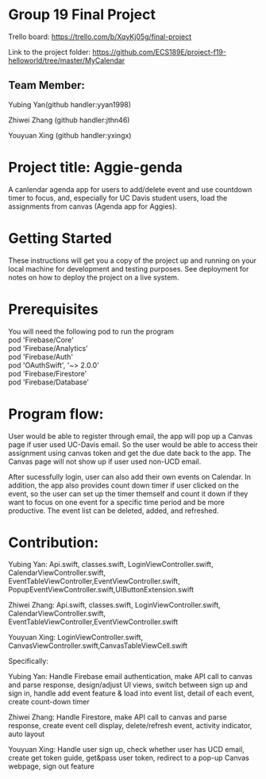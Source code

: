 # Group 19 Final Project

Trello board: https://trello.com/b/XqyKj05g/final-project

Link to the project folder: https://github.com/ECS189E/project-f19-helloworld/tree/master/MyCalendar

## Team Member:

Yubing Yan(github handler:yyan1998)

Zhiwei Zhang (github handler:jthn46)

Youyuan Xing (github handler:yxingx)

# Project title: Aggie-genda

A canlendar agenda app for users to add/delete event and use countdown timer to focus, and, especially for UC Davis student users, load the assignments from canvas (Agenda app for Aggies).

# Getting Started

These instructions will get you a copy of the project up and running on your local machine for development and testing purposes. See deployment for notes on how to deploy the project on a live system.

# Prerequisites
You will need the following pod to run the program\
 pod 'Firebase/Core'\
 pod 'Firebase/Analytics'\
 pod 'Firebase/Auth'\
 pod 'OAuthSwift', '~> 2.0.0'\
 pod 'Firebase/Firestore'\
 pod 'Firebase/Database'
 
 # Program flow:
 User would be able to register through email, the app will pop up a Canvas page if user used UC-Davis email. So the user would be able to access their assignment using canvas token and get the due date back to the app. The Canvas page will not show up if user used non-UCD email.
 
 After sucessfully login, user can also add their own events on Calendar. In addition, the app also provides count down timer if user clicked on the event, so the user can set up the timer themself and count it down if they want to focus on one event for a specific time period and be more productive. The event list can be deleted, added, and refreshed.
 
 # Contribution:
 
 Yubing Yan: Api.swift, classes.swift, LoginViewController.swift, CalendarViewController.swift, EventTableViewController,EventViewController.swift, PopupEventViewController.swift,UIButtonExtension.swift
 
 Zhiwei Zhang: Api.swift, classes.swift, LoginViewController.swift, CalendarViewController.swift, EventTableViewController,EventViewController.swift
 
 Youyuan Xing: LoginViewController.swift, CanvasViewController.swift,CanvasTableViewCell.swift
 
 Specifically:
 
 Yubing Yan: Handle Firebase email authentication, make API call to canvas and parse response, design/adjust UI views, switch between sign up and sign in, handle add event feature & load into event list, detail of each event, create count-down timer
 
 Zhiwei Zhang: Handle Firestore, make API call to canvas and parse response, create event cell display, delete/refresh event, activity indicator, auto layout
 
 Youyuan Xing: Handle user sign up, check whether user has UCD email, create get token guide, get&pass user token, redirect to a pop-up Canvas webpage, sign out feature
